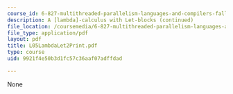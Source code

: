 ```yaml
---
course_id: 6-827-multithreaded-parallelism-languages-and-compilers-fall-2002
description: A [lambda]-calculus with Let-blocks (continued)
file_location: /coursemedia/6-827-multithreaded-parallelism-languages-and-compilers-fall-2002/9921f4e50b3d1fc57c36aaf07adffdad_L05LambdaLet2Print.pdf
file_type: application/pdf
layout: pdf
title: L05LambdaLet2Print.pdf
type: course
uid: 9921f4e50b3d1fc57c36aaf07adffdad

---
```

None